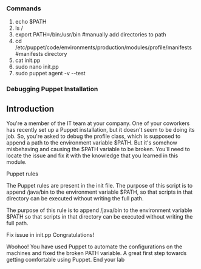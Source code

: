 ### Commands

1. echo $PATH
2. ls /
3. export PATH=/bin:/usr/bin #manually add directories to path
4. cd /etc/puppet/code/environments/production/modules/profile/manifests #manifests directory
5. cat init.pp
6. sudo nano init.pp
7. sudo puppet agent -v --test

### Debugging Puppet Installation

## Introduction

You're a member of the IT team at your company. One of your coworkers has recently set up a Puppet installation, but it doesn't seem to be doing its job. So, you're asked to debug the profile class, which is supposed to append a path to the environment variable $PATH. But it's somehow misbehaving and causing the $PATH variable to be broken. You'll need to locate the issue and fix it with the knowledge that you learned in this module.

Puppet rules

The Puppet rules are present in the init file. The purpose of this script is to append /java/bin to the environment variable $PATH, so that scripts in that directory can be executed without writing the full path.

The purpose of this rule is to append /java/bin to the environment variable $PATH so that scripts in that directory can be executed without writing the full path.

 Fix issue in init.pp
Congratulations!

Woohoo! You have used Puppet to automate the configurations on the machines and fixed the broken PATH variable. A great first step towards getting comfortable using Puppet.
End your lab

